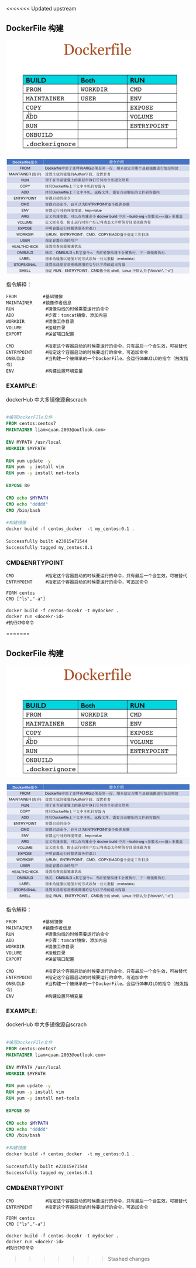<<<<<<< Updated upstream
## DockerFile 构建

![点击查看图片来源](DockerFile.assets/87f9c17f58cfc1e84f776e716fee77a2.png)

![点击查看图片来源](DockerFile.assets/1285498-20210923172431869-597752749.png)

指令解释：

```shell
FROM          #基础镜像
MAINTAINER    #镜像作者信息
RUN            #镜像勾线的时候需要运行的命令
ADD            #步骤：tomcat镜像，添加内容
WORKDIR        #镜像工作目录
VOLUME         #挂载目录
EXPORT         #保留端口配置

CMD            #指定这个容器启动的时候要运行的命令，只有最后一个会生效，可被替代
ENTRYPOINT     #指定这个容器启动的时候要运行的命令，可追加命令
ONBUILD        #当构建一个被继承的一个DockerFile。会运行ONBUILD的指令（触发指令）
ENV            #构建设置环境变量
```

### EXAMPLE:

dockerHub 中大多镜像源自scrach

```dockerfile

#编写DockerFIle文件
FROM centos:centos7
MAINTAINER liam<quan.2003@outlook.com>

ENV MYPATH /usr/local
WORKDIR $MYPATH

RUN yum update -y
RUN yum -y install vim 
RUN yum -y install net-tools

EXPOSE 80

CMD echo $MYPATH    
CMD echo "ddddd"    
CMD /bin/bash

#构建镜像
docker build -f centos_docker  -t my_centos:0.1 .

Successfully built e23015e71544
Successfully tagged my_centos:0.1

```

### CMD&ENRTYPOINT

```shell
CMD            #指定这个容器启动的时候要运行的命令，只有最后一个会生效，可被替代
ENTRYPOINT     #指定这个容器启动的时候要运行的命令，可追加命令
```

```shell
FORM centos
CMD ["ls","-a"]

docker build -f centos-docekr -t mydocker .
docker run <docekr-id>
#执行CMD命令
```

=======
## DockerFile 构建

![点击查看图片来源](DockerFile.assets/87f9c17f58cfc1e84f776e716fee77a2.png)

![点击查看图片来源](DockerFile.assets/1285498-20210923172431869-597752749.png)

指令解释：

```shell
FROM          #基础镜像
MAINTAINER    #镜像作者信息
RUN            #镜像勾线的时候需要运行的命令
ADD            #步骤：tomcat镜像，添加内容
WORKDIR        #镜像工作目录
VOLUME         #挂载目录
EXPORT         #保留端口配置

CMD            #指定这个容器启动的时候要运行的命令，只有最后一个会生效，可被替代
ENTRYPOINT     #指定这个容器启动的时候要运行的命令，可追加命令
ONBUILD        #当构建一个被继承的一个DockerFile。会运行ONBUILD的指令（触发指令）
ENV            #构建设置环境变量
```

### EXAMPLE:

dockerHub 中大多镜像源自scrach

```dockerfile

#编写DockerFIle文件
FROM centos:centos7
MAINTAINER liam<quan.2003@outlook.com>

ENV MYPATH /usr/local
WORKDIR $MYPATH

RUN yum update -y
RUN yum -y install vim 
RUN yum -y install net-tools

EXPOSE 80

CMD echo $MYPATH    
CMD echo "ddddd"    
CMD /bin/bash

#构建镜像
docker build -f centos_docker  -t my_centos:0.1 .

Successfully built e23015e71544
Successfully tagged my_centos:0.1

```

### CMD&ENRTYPOINT

```shell
CMD            #指定这个容器启动的时候要运行的命令，只有最后一个会生效，可被替代
ENTRYPOINT     #指定这个容器启动的时候要运行的命令，可追加命令
```

```shell
FORM centos
CMD ["ls","-a"]

docker build -f centos-docekr -t mydocker .
docker run <docekr-id>
#执行CMD命令
```

>>>>>>> Stashed changes
